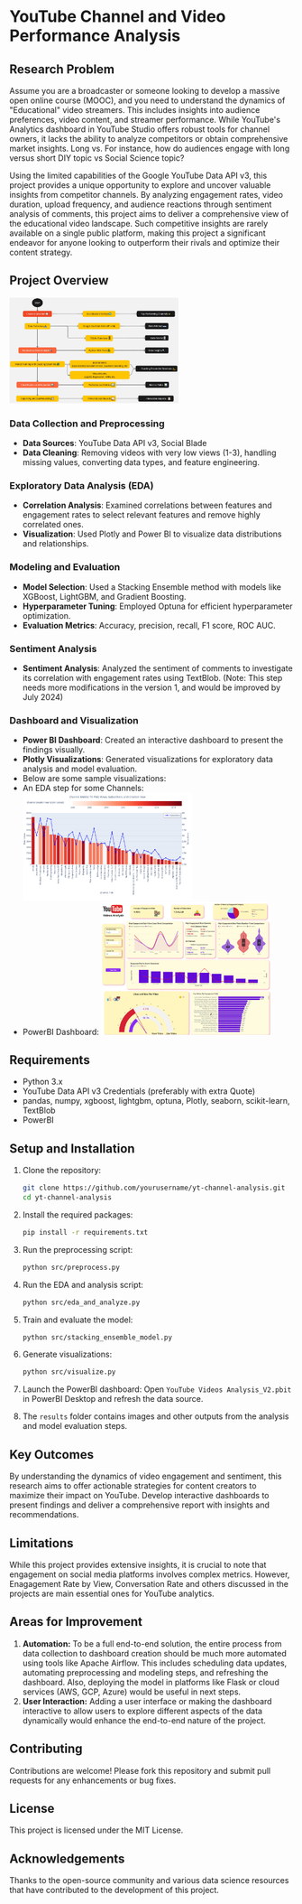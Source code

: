 # YouTube Channel and Video Performance Analysis

## Research Problem

Assume you are a broadcaster or someone looking to develop a massive open online course (MOOC), and you need to understand the dynamics of "Educational" video streamers. This includes insights into audience preferences, video content, and streamer performance. While YouTube's Analytics dashboard in YouTube Studio offers robust tools for channel owners, it lacks the ability to analyze competitors or obtain comprehensive market insights. Long vs. For instance, how do audiences engage with long versus short DIY topic vs Social Science topic?

Using the limited capabilities of the Google YouTube Data API v3, this project provides a unique opportunity to explore and uncover valuable insights from competitor channels. By analyzing engagement rates, video duration, upload frequency, and audience reactions through sentiment analysis of comments, this project aims to deliver a comprehensive view of the educational video landscape. Such competitive insights are rarely available on a single public platform, making this project a significant endeavor for anyone looking to outperform their rivals and optimize their content strategy.

## Project Overview

<a href="results/project_process_diagram.jpg" target="_blank"><img src="results/project_process_diagram.jpg" alt="Project_Process_Diagram" width="300"></a>

### Data Collection and Preprocessing

- **Data Sources**: YouTube Data API v3, Social Blade
- **Data Cleaning**: Removing videos with very low views (1-3), handling missing values, converting data types, and feature engineering.

### Exploratory Data Analysis (EDA)

- **Correlation Analysis**: Examined correlations between features and engagement rates to select relevant features and remove highly correlated ones.
- **Visualization**: Used Plotly and Power BI to visualize data distributions and relationships.

### Modeling and Evaluation

- **Model Selection**: Used a Stacking Ensemble method with models like XGBoost, LightGBM, and Gradient Boosting.
- **Hyperparameter Tuning**: Employed Optuna for efficient hyperparameter optimization.
- **Evaluation Metrics**: Accuracy, precision, recall, F1 score, ROC AUC.

### Sentiment Analysis

- **Sentiment Analysis**: Analyzed the sentiment of comments to investigate its correlation with engagement rates using TextBlob.  (Note: This step needs more modifications in the version 1, and would be improved by July 2024)

### Dashboard and Visualization

- **Power BI Dashboard**: Created an interactive dashboard to present the findings visually.
- **Plotly Visualizations**: Generated visualizations for exploratory data analysis and model evaluation.
- Below are some sample visualizations:
- An EDA step for some Channels:
<a href="results/channels_triple_plot.png" target="_blank"><img src="results/channels_triple_plot.png" alt="EDA step for some Channels" width="300"></a>
- PowerBI Dashboard:
<a href="results/PowerBI_Dashboard.jpg" target="_blank"><img src="results/PowerBI_Dashboard.jpg" alt="PowerBI Dashboard" width="300"></a>


## Requirements

- Python 3.x
- YouTube Data API v3 Credentials (preferably with extra Quote) 
- pandas, numpy, xgboost, lightgbm, optuna, Plotly, seaborn, scikit-learn, TextBlob
- PowerBI

## Setup and Installation

1. Clone the repository:
   ```bash
   git clone https://github.com/yourusername/yt-channel-analysis.git
   cd yt-channel-analysis
   ```

2. Install the required packages:
   ```bash
   pip install -r requirements.txt
   ```

3. Run the preprocessing script:
   ```bash
   python src/preprocess.py
   ```

4. Run the EDA and analysis script:
   ```bash
   python src/eda_and_analyze.py
   ```

5. Train and evaluate the model:
   ```bash
   python src/stacking_ensemble_model.py
   ```

6. Generate visualizations:
   ```bash
   python src/visualize.py
   ```

7. Launch the PowerBI dashboard:
   Open `YouTube Videos Analysis_V2.pbit` in PowerBI Desktop and refresh the data source.
   
8. The `results` folder contains images and other outputs from the analysis and model evaluation steps.


## Key Outcomes

By understanding the dynamics of video engagement and sentiment, this research aims to offer actionable strategies for content creators to maximize their impact on YouTube. Develop interactive dashboards to present findings and deliver a comprehensive report with insights and recommendations.

## Limitations

While this project provides extensive insights, it is crucial to note that engagement on social media platforms involves complex metrics. However, Enagagement Rate by View, Conversation Rate and others discussed in the projects are main essential ones for YouTube analytics.

## Areas for Improvement

1. **Automation:** To be a full end-to-end solution, the entire process from data collection to dashboard creation should be much more automated using tools like Apache Airflow. This includes scheduling data updates, automating preprocessing and modeling steps, and refreshing the dashboard. Also, deploying the model in platforms like Flask or cloud services (AWS, GCP, Azure) would be useful in next steps.
2. **User Interaction:** Adding a user interface or making the dashboard interactive to allow users to explore different aspects of the data dynamically would enhance the end-to-end nature of the project.

## Contributing

Contributions are welcome! Please fork this repository and submit pull requests for any enhancements or bug fixes.

## License

This project is licensed under the MIT License.

## Acknowledgements

Thanks to the open-source community and various data science resources that have contributed to the development of this project.
```